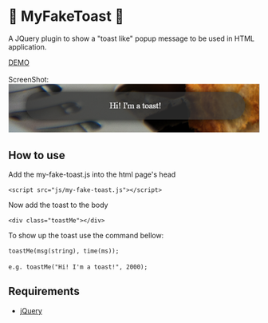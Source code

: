 # :bread: MyFakeToast :bread:

A JQuery plugin to show a "toast like" popup message to be used in HTML application.

[DEMO](https://codepen.io/fabiobraglin/pen/XaveJy/)
<br><br>
ScreenShot:<br>
![MyFakeToast](https://github.com/braglin/MyFakeToast/blob/master/MyFakeToast.png)

## How to use
Add the my-fake-toast.js into the html page's head
```
<script src="js/my-fake-toast.js"></script>
```
Now add the toast to the body
```
<div class="toastMe"></div>
```
To show up the toast use the command bellow:
```
toastMe(msg(string), time(ms));

e.g. toastMe("Hi! I'm a toast!", 2000);
```

## Requirements
- [jQuery](https://cdnjs.cloudflare.com/ajax/libs/jquery/3.2.1/jquery.min.js)
